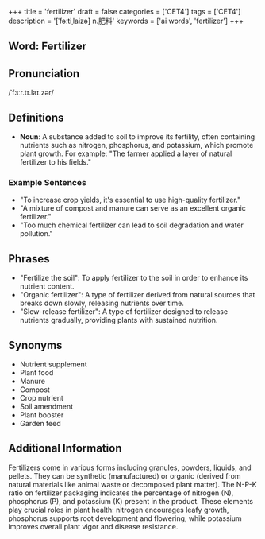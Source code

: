 +++
title = 'fertilizer'
draft = false
categories = ['CET4']
tags = ['CET4']
description = '[ˈfəːtiˌlaizə] n.肥料'
keywords = ['ai words', 'fertilizer']
+++

## Word: Fertilizer

## Pronunciation
/ˈfɜːr.tɪ.laɪ.zər/

## Definitions
- **Noun**: A substance added to soil to improve its fertility, often containing nutrients such as nitrogen, phosphorus, and potassium, which promote plant growth. For example: "The farmer applied a layer of natural fertilizer to his fields."

### Example Sentences
- "To increase crop yields, it's essential to use high-quality fertilizer."
- "A mixture of compost and manure can serve as an excellent organic fertilizer."
- "Too much chemical fertilizer can lead to soil degradation and water pollution."

## Phrases
- "Fertilize the soil": To apply fertilizer to the soil in order to enhance its nutrient content.
- "Organic fertilizer": A type of fertilizer derived from natural sources that breaks down slowly, releasing nutrients over time.
- "Slow-release fertilizer": A type of fertilizer designed to release nutrients gradually, providing plants with sustained nutrition.

## Synonyms
- Nutrient supplement
- Plant food
- Manure
- Compost
- Crop nutrient
- Soil amendment
- Plant booster
- Garden feed

## Additional Information
Fertilizers come in various forms including granules, powders, liquids, and pellets. They can be synthetic (manufactured) or organic (derived from natural materials like animal waste or decomposed plant matter). The N-P-K ratio on fertilizer packaging indicates the percentage of nitrogen (N), phosphorus (P), and potassium (K) present in the product. These elements play crucial roles in plant health: nitrogen encourages leafy growth, phosphorus supports root development and flowering, while potassium improves overall plant vigor and disease resistance.
